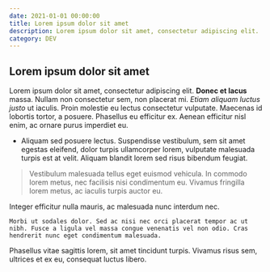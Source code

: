 ```yaml
---
date: 2021-01-01 00:00:00
title: Lorem ipsum dolor sit amet
description: Lorem ipsum dolor sit amet, consectetur adipiscing elit.
category: DEV
---
```


## Lorem ipsum dolor sit amet

Lorem ipsum dolor sit amet, consectetur adipiscing elit. **Donec et lacus** massa. Nullam non consectetur sem, non placerat mi. _Etiam aliquam luctus justo_ ut iaculis. Proin molestie eu lectus consectetur vulputate. Maecenas id lobortis tortor, a posuere. Phasellus eu efficitur ex. Aenean efficitur nisl enim, ac ornare purus imperdiet eu.

- Aliquam sed posuere lectus. Suspendisse vestibulum, sem sit amet
  egestas eleifend, dolor turpis ullamcorper lorem, vulputate malesuada
  turpis est at velit. Aliquam blandit lorem sed risus bibendum
  feugiat.

> Vestibulum malesuada tellus eget euismod vehicula. In commodo lorem
> metus, nec facilisis nisi condimentum eu. Vivamus fringilla lorem
> metus, ac iaculis turpis auctor eu.

Integer efficitur nulla mauris, ac malesuada nunc interdum nec.

    Morbi ut sodales dolor. Sed ac nisi nec orci placerat tempor ac ut nibh. Fusce a ligula vel massa congue venenatis vel non odio. Cras hendrerit nunc eget condimentum malesuada.

Phasellus vitae sagittis lorem, sit amet tincidunt turpis. Vivamus risus sem, ultrices et ex eu, consequat luctus libero.
